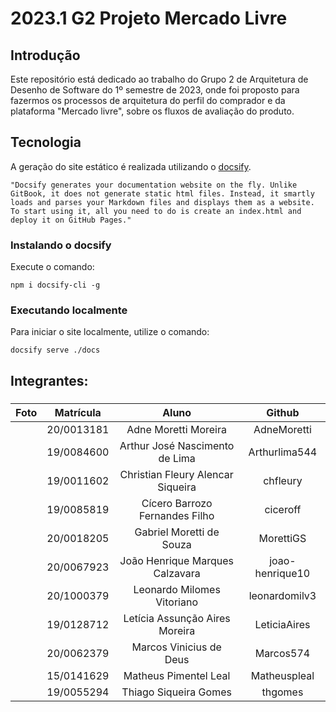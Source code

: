 # 2023.1 G2 Projeto Mercado Livre

## Introdução

Este repositório está dedicado ao trabalho do Grupo 2 de Arquitetura de Desenho de Software do 1º semestre de 2023, onde foi proposto para fazermos os processos de arquitetura do perfil do comprador e da plataforma "Mercado livre", sobre os fluxos de avaliação do produto. 

## Tecnologia

A geração do site estático é realizada utilizando o [docsify](https://docsify.js.org/).

```shell
"Docsify generates your documentation website on the fly. Unlike GitBook, it does not generate static html files. Instead, it smartly loads and parses your Markdown files and displays them as a website. To start using it, all you need to do is create an index.html and deploy it on GitHub Pages."
```

### Instalando o docsify

Execute o comando:

```shell
npm i docsify-cli -g
```

### Executando localmente

Para iniciar o site localmente, utilize o comando:

```shell
docsify serve ./docs
```

## Integrantes:
### 
| Foto|Matrícula | Aluno | Github|
|:--:|:--:|:--:|:---:|
| | 20/0013181 | Adne Moretti Moreira | AdneMoretti | 
| | 19/0084600 | Arthur José Nascimento de Lima | Arthurlima544 |
| | 19/0011602 | Christian Fleury Alencar Siqueira | chfleury |
| | 19/0085819 | Cícero Barrozo Fernandes Filho | ciceroff |
| | 20/0018205 | Gabriel Moretti de Souza   | MorettiGS |
| | 20/0067923 | João Henrique Marques Calzavara | joao-henrique10 |
| | 20/1000379  | Leonardo Milomes Vitoriano | leonardomilv3 |
| | 19/0128712  |Letícia Assunção Aires Moreira | LeticiaAires |
| | 20/0062379 | Marcos Vinicius de Deus | Marcos574 |
| | 15/0141629 | Matheus Pimentel Leal  | Matheuspleal |
| | 19/0055294 | Thiago Siqueira Gomes  | thgomes |
